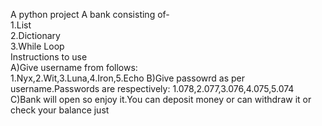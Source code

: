 A python project
A bank consisting of-<br>
1.List<br>
2.Dictionary<br>
3.While Loop<br>
Instructions to use<br>
A)Give username from follows:<br>
1.Nyx,2.Wit,3.Luna,4.Iron,5.Echo
B)Give passowrd as per username.Passwords are respectively:
1.078,2.077,3.076,4.075,5.074
C)Bank will open so enjoy it.You can deposit money or can withdraw it or check your balance just
